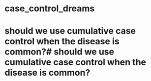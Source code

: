 # case_control_dreams

# should we use cumulative case control when the disease is common?# should we use cumulative case control when the disease is common?

